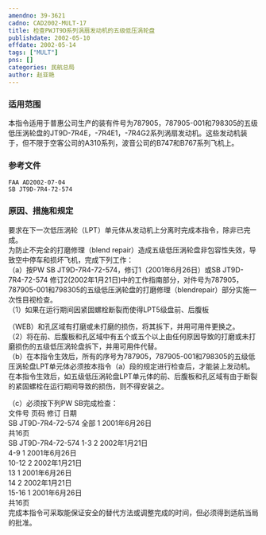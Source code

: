 ```yaml
---
amendno: 39-3621  
cadno: CAD2002-MULT-17  
title: 检查PWJT9D系列涡扇发动机的五级低压涡轮盘  
publishdate: 2002-05-10  
effdate: 2002-05-14  
tags: ["MULT"]  
pns: []  
categories: 民航总局  
author: 赵亚艳  
---
```

  
### 适用范围  
本指令适用于普惠公司生产的装有件号为787905，787905-001和798305的五级低压涡轮盘的JT9D-7R4E，-7R4E1，-7R4G2系列涡扇发动机。这些发动机装于，但不限于空客公司的A310系列，波音公司的B747和B767系列飞机上。  
  
<!--more-->  
### 参考文件  
    FAA AD2002-07-04  
    SB JT9D-7R4-72-574  
  
### 原因、措施和规定  
要求在下一次低压涡轮（LPT）单元体从发动机上分离时完成本指令，除非已完成。  
    为防止不完全的打磨修理（blend repair）造成五级低压涡轮盘非包容性失效，导致空中停车和损坏飞机，完成下列工作：  
   （a）按PW SB JT9D-7R4-72-574，修订1（2001年6月26日）或SB JT9D-7R4-72-574 修订2(2002年1月21日)中的工作指南部分，对件号为787905，787905-001和798305的五级低压涡轮盘的打磨修理（blendrepair）部分实施一次性目视检查。  
    （1）如果在运行期间因紧固螺栓断裂而使得LPT5级盘前、后腹板  
      
（WEB）和孔区域有打磨或未打磨的损伤，将其拆下，并用可用件更换之。  
    （2）将在前、后腹板和孔区域中有五个或五个以上由任何原因导致的打磨或未打磨损伤的五级低压涡轮盘拆下，并用可用件代替。  
   （b）在本指令生效后，所有的序号为787905，787905-001和798305的五级低压涡轮盘LPT单元体必须按本指令（a）段的规定进行检查后，才能装上发动机。在本指令生效后，如五级低压涡轮盘LPT单元体的前、后腹板和孔区域有由于断裂的紧固螺栓在运行期间导致的损伤，则不得安装之。  
  
   （c）必须按下列PW SB完成检查：  
      文件号   页码  修订   日期  
SB JT9D-7R4-72-574  全部  1  2001年6月26日  
共16页  
SB JT9D-7R4-72-574  1-3  2  2002年1月21日  
4-9  1  2001年6月26日  
                          10-12   2  2002年1月21日  
13  1  2001年6月26日  
14  2  2002年1月21日  
                          15-16   1  2001年6月26日  
共16页  
    完成本指令可采取能保证安全的替代方法或调整完成的时间，但必须得到适航当局的批准。  
